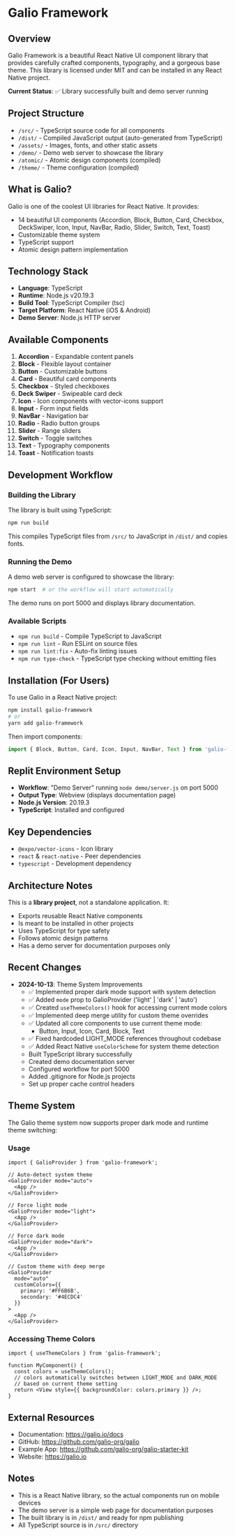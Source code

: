 # Galio Framework

## Overview
Galio Framework is a beautiful React Native UI component library that provides carefully crafted components, typography, and a gorgeous base theme. This library is licensed under MIT and can be installed in any React Native project.

**Current Status**: ✅ Library successfully built and demo server running

## Project Structure
- `/src/` - TypeScript source code for all components
- `/dist/` - Compiled JavaScript output (auto-generated from TypeScript)
- `/assets/` - Images, fonts, and other static assets
- `/demo/` - Demo web server to showcase the library
- `/atomic/` - Atomic design components (compiled)
- `/theme/` - Theme configuration (compiled)

## What is Galio?
Galio is one of the coolest UI libraries for React Native. It provides:
- 14 beautiful UI components (Accordion, Block, Button, Card, Checkbox, DeckSwiper, Icon, Input, NavBar, Radio, Slider, Switch, Text, Toast)
- Customizable theme system
- TypeScript support
- Atomic design pattern implementation

## Technology Stack
- **Language**: TypeScript
- **Runtime**: Node.js v20.19.3
- **Build Tool**: TypeScript Compiler (tsc)
- **Target Platform**: React Native (iOS & Android)
- **Demo Server**: Node.js HTTP server

## Available Components
1. **Accordion** - Expandable content panels
2. **Block** - Flexible layout container
3. **Button** - Customizable buttons
4. **Card** - Beautiful card components
5. **Checkbox** - Styled checkboxes
6. **Deck Swiper** - Swipeable card deck
7. **Icon** - Icon components with vector-icons support
8. **Input** - Form input fields
9. **NavBar** - Navigation bar
10. **Radio** - Radio button groups
11. **Slider** - Range sliders
12. **Switch** - Toggle switches
13. **Text** - Typography components
14. **Toast** - Notification toasts

## Development Workflow

### Building the Library
The library is built using TypeScript:
```bash
npm run build
```
This compiles TypeScript files from `/src/` to JavaScript in `/dist/` and copies fonts.

### Running the Demo
A demo web server is configured to showcase the library:
```bash
npm start  # or the workflow will start automatically
```
The demo runs on port 5000 and displays library documentation.

### Available Scripts
- `npm run build` - Compile TypeScript to JavaScript
- `npm run lint` - Run ESLint on source files
- `npm run lint:fix` - Auto-fix linting issues
- `npm run type-check` - TypeScript type checking without emitting files

## Installation (For Users)
To use Galio in a React Native project:
```bash
npm install galio-framework
# or
yarn add galio-framework
```

Then import components:
```javascript
import { Block, Button, Card, Icon, Input, NavBar, Text } from 'galio-framework';
```

## Replit Environment Setup
- **Workflow**: "Demo Server" running `node demo/server.js` on port 5000
- **Output Type**: Webview (displays documentation page)
- **Node.js Version**: 20.19.3
- **TypeScript**: Installed and configured

## Key Dependencies
- `@expo/vector-icons` - Icon library
- `react` & `react-native` - Peer dependencies
- `typescript` - Development dependency

## Architecture Notes
This is a **library project**, not a standalone application. It:
- Exports reusable React Native components
- Is meant to be installed in other projects
- Uses TypeScript for type safety
- Follows atomic design patterns
- Has a demo server for documentation purposes only

## Recent Changes
- **2024-10-13**: Theme System Improvements
  - ✅ Implemented proper dark mode support with system detection
  - ✅ Added `mode` prop to GalioProvider ('light' | 'dark' | 'auto')
  - ✅ Created `useThemeColors()` hook for accessing current mode colors
  - ✅ Implemented deep merge utility for custom theme overrides
  - ✅ Updated all core components to use current theme mode:
    - Button, Input, Icon, Card, Block, Text
  - ✅ Fixed hardcoded LIGHT_MODE references throughout codebase
  - ✅ Added React Native `useColorScheme` for system theme detection
  - Built TypeScript library successfully
  - Created demo documentation server
  - Configured workflow for port 5000
  - Added .gitignore for Node.js projects
  - Set up proper cache control headers

## Theme System
The Galio theme system now supports proper dark mode and runtime theme switching:

### Usage
```tsx
import { GalioProvider } from 'galio-framework';

// Auto-detect system theme
<GalioProvider mode="auto">
  <App />
</GalioProvider>

// Force light mode
<GalioProvider mode="light">
  <App />
</GalioProvider>

// Force dark mode
<GalioProvider mode="dark">
  <App />
</GalioProvider>

// Custom theme with deep merge
<GalioProvider 
  mode="auto"
  customColors={{
    primary: '#FF6B6B',
    secondary: '#4ECDC4'
  }}
>
  <App />
</GalioProvider>
```

### Accessing Theme Colors
```tsx
import { useThemeColors } from 'galio-framework';

function MyComponent() {
  const colors = useThemeColors();
  // colors automatically switches between LIGHT_MODE and DARK_MODE
  // based on current theme setting
  return <View style={{ backgroundColor: colors.primary }} />;
}
```

## External Resources
- Documentation: https://galio.io/docs
- GitHub: https://github.com/galio-org/galio
- Example App: https://github.com/galio-org/galio-starter-kit
- Website: https://galio.io

## Notes
- This is a React Native library, so the actual components run on mobile devices
- The demo server is a simple web page for documentation purposes
- The built library is in `/dist/` and ready for npm publishing
- All TypeScript source is in `/src/` directory
